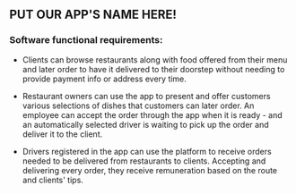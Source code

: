 ## PUT OUR APP'S NAME HERE!

### Software functional requirements:

* Clients can browse restaurants along with food offered from their menu and later order to have it delivered to their
  doorstep without needing to provide payment info or address every time.

* Restaurant owners can use the app to present and offer customers various selections of dishes that customers can later
  order. An employee can accept the order through the app when it is ready - and an automatically selected driver is
  waiting to pick up the order and deliver it to the client.

* Drivers registered in the app can use the platform to receive orders needed to be delivered from restaurants to
  clients. Accepting and delivering every order, they receive remuneration based on the route and clients' tips.
